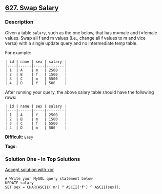 ## [627. Swap Salary](https://leetcode.com/problems/swap-salary/description/)

### Description

Given a table `salary`, such as the one below, that has m=male and f=female values. Swap all f and m values (i.e., change all f values to m and vice versa) with a single update query and no intermediate temp table.

For example:

```
| id | name | sex | salary |
|----|------|-----|--------|
| 1  | A    | m   | 2500   |
| 2  | B    | f   | 1500   |
| 3  | C    | m   | 5500   |
| 4  | D    | f   | 500    |

```

After running your query, the above salary table should have the following rows:

```
| id | name | sex | salary |
|----|------|-----|--------|
| 1  | A    | f   | 2500   |
| 2  | B    | m   | 1500   |
| 3  | C    | f   | 5500   |
| 4  | D    | m   | 500    |
```

**Difficult:** `Easy`

**Tags:**

### Solution One - In Top Solutions

[Accept solution with xor](https://discuss.leetcode.com/topic/93440/accept-solution-with-xor)

```mysql
# Write your MySQL query statement below
UPDATE salary
SET sex = CHAR(ASCII('m') ^ ASCII('f') ^ ASCII(sex));
```

